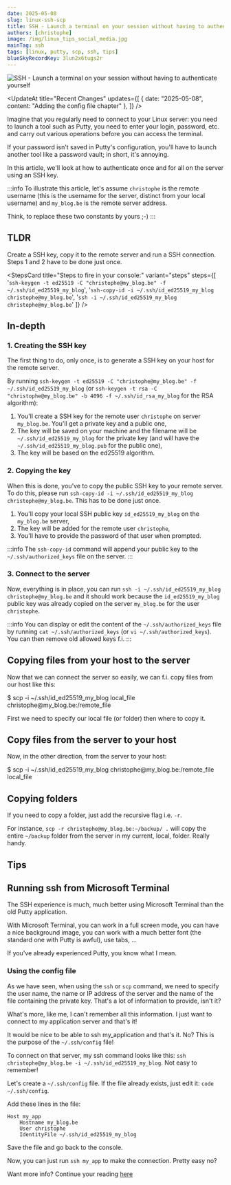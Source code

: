 ```yaml
---
date: 2025-05-08
slug: linux-ssh-scp
title: SSH - Launch a terminal on your session without having to authenticate yourself
authors: [christophe]
image: /img/linux_tips_social_media.jpg
mainTag: ssh
tags: [linux, putty, scp, ssh, tips]
blueSkyRecordKey: 3lun2x6tugs2r
---
```

![SSH - Launch a terminal on your session without having to authenticate yourself](/img/linux_tips_banner.jpg)

<UpdateAt
  title="Recent Changes"
  updates={[
    { date: "2025-05-08", content: "Adding the config file chapter" },
  ]}
/>


<!-- cspell:ignore randomart -->

Imagine that you regularly need to connect to your Linux server: you need to launch a tool such as Putty, you need to enter your login, password, etc. and carry out various operations before you can access the terminal.

If your password isn't saved in Putty's configuration, you'll have to launch another tool like a password vault; in short, it's annoying.

In this article, we'll look at how to authenticate once and for all on the server using an SSH key.

<!-- truncate -->

:::info
To illustrate this article, let's assume `christophe` is the remote username (this is the username for the server, distinct from your local username) and `my_blog.be` is the remote server address.

Think, to replace these two constants by yours ;-)
:::

## TLDR

Create a SSH key, copy it to the remote server and run a SSH connection. Steps 1 and 2 have to be done just once.

<StepsCard
  title="Steps to fire in your console:"
  variant="steps"
  steps={[
    '`ssh-keygen -t ed25519 -C "christophe@my_blog.be" -f ~/.ssh/id_ed25519_my_blog`',
    '`ssh-copy-id -i ~/.ssh/id_ed25519_my_blog christophe@my_blog.be`',
    '`ssh -i ~/.ssh/id_ed25519_my_blog christophe@my_blog.be`'
  ]}
/>

## In-depth

### 1. Creating the SSH key

The first thing to do, only once, is to generate a SSH key on your host for the remote server.

By running `ssh-keygen -t ed25519 -C "christophe@my_blog.be" -f ~/.ssh/id_ed25519_my_blog` (or `ssh-keygen -t rsa -C "christophe@my_blog.be" -b 4096 -f ~/.ssh/id_rsa_my_blog` for the RSA algorithm):

1. You'll create a SSH key for the remote user `christophe` on server `my_blog.be`. You'll get a private key and a public one,
2. The key will be saved on your machine and the filename will be `~/.ssh/id_ed25519_my_blog` for the private key (and will have the `~/.ssh/id_ed25519_my_blog.pub` for the public one),
3. The key will be based on the ed25519 algorithm.

### 2. Copying the key

When this is done, you've to copy the public SSH key to your remote server. To do this, please run `ssh-copy-id -i ~/.ssh/id_ed25519_my_blog christophe@my_blog.be`. This has to be done just once.

1. You'll copy your local SSH public key `id_ed25519_my_blog` on the `my_blog.be` server,
2. The key will be added for the remote user `christophe`,
3. You'll have to provide the password of that user when prompted.

:::info
The `ssh-copy-id` command will append your public key to the `~/.ssh/authorized_keys` file on the server.
:::

### 3. Connect to the server

Now, everything is in place, you can run `ssh -i ~/.ssh/id_ed25519_my_blog christophe@my_blog.be` and it should work because the `id_ed25519_my_blog` public key was already copied on the server `my_blog.be` for the user `christophe`.

:::info
You can display or edit the content of the `~/.ssh/authorized_keys` file by running `cat ~/.ssh/authorized_keys` (or `vi ~/.ssh/authorized_keys`). You can then remove old allowed keys f.i.
:::

## Copying files from your host to the server

Now that we can connect the server so easily, we can f.i. copy files from our host like this:

<Terminal>
$ scp -i ~/.ssh/id_ed25519_my_blog local_file christophe@my_blog.be:/remote_file
</Terminal>

First we need to specify our local file (or folder) then where to copy it.

## Copy files from the server to your host

Now, in the other direction, from the server to your host:

<Terminal>
$ scp -i ~/.ssh/id_ed25519_my_blog christophe@my_blog.be:/remote_file local_file
</Terminal>

## Copying folders

If you need to copy a folder, just add the recursive flag i.e. `-r`.

For instance, `scp -r christophe@my_blog.be:~/backup/ .` will copy the entire `~/backup` folder from the server in my current, local, folder. Really handy.

## Tips

## Running ssh from Microsoft Terminal

The SSH experience is much, much better using Microsoft Terminal than the old Putty application.

With Microsoft Terminal, you can work in a full screen mode, you can have a nice background image, you can work with a much better font (the standard one with Putty is awful), use tabs, ...

If you've already experienced Putty, you know what I mean.

### Using the config file

As we have seen, when using the `ssh` or `scp` command, we need to specify the user name, the name or IP address of the server and the name of the file containing the private key. That's a lot of information to provide, isn't it?

What's more, like me, I can't remember all this information. I just want to connect to my application server and that's it!

It would be nice to be able to ssh my_application and that's it. No? This is the purpose of the `~/.ssh/config` file!

To connect on that server, my ssh command looks like this: `ssh christophe@my_blog.be -i ~/.ssh/id_ed25519_my_blog`. Not easy to remember!

Let's create a `~/.ssh/config` file. If the file already exists, just edit it: `code  ~/.ssh/config`.

Add these lines in the file:

<Snippet filename="~/.ssh/config">

```none
Host my_app
    Hostname my_blog.be
    User christophe
    IdentityFile ~/.ssh/id_ed25519_my_blog
```

</Snippet>

Save the file and go back to the console.

Now, you can just run `ssh my_app` to make the connection. Pretty easy no?

Want more info? Continue your reading [here](https://linuxize.com/post/using-the-ssh-config-file/)
